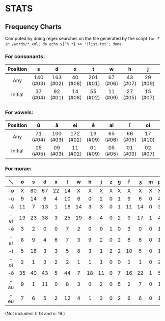 #  STATS  #

##  Frequency Charts  ##

Computed by doing regex searches on the file generated by the script `for F in /words/*.xml; do echo ${F%.*} >> '!list.txt'; done`.

###  For consonants:  ###

| Position  |     s     |     d     |     x     |     t     |     w     |     h     |     j     |     z     |     g     |     f     |     ʒ     |     m     |     p     |     n     |     l     |
| :-------: | :-------: | :-------: | :-------: | :-------: | :-------: | :-------: | :-------: | :-------: | :-------: | :-------: | :-------: | :-------: | :-------: | :-------: | :-------: |
| Any       | 140 (#03) | 163 (#02) |  40 (#08) | 201 (#01) |  67 (#06) |  43 (#07) |  29 (#09) |  03 (#14) |  23 (#10) |  76 (#05) |  84 (#04) |  02 (#15) |  23 (#10) |  16 (#12) |  13 (#13) |
| Initial   |  37 (#04) |  92 (#01) |  14 (#08) |  55 (#02) |  11 (#09) |  27 (#05) |  15 (#07) |  01 (#12) |  11 (#09) |  21 (#06) |  43 (#03) |  00 (#13) |  11 (#09) |  00 (#13) |  00 (#13) |

###  For vowels:  ###

| Position  |     û     |     â     |    ei     |     ê     |    ai     |     î     |    oi     |     ô     |    au     |    eu     |
| :-------: | :-------: | :-------: | :-------: | :-------: | :-------: | :-------: | :-------: | :-------: | :-------: | :-------: |
| Any       |  71 (#04) | 100 (#03) | 172 (#02) |  19 (#09) |  65 (#06) |  66 (#05) |  17 (#10) | 255 (#01) |  49 (#08) |  55 (#07) |
| Initial   |  05 (#05) |  09 (#03) |  11 (#02) |  01 (#09) |  05 (#05) |  01 (#09) |  02 (#07) |  20 (#01) |  07 (#04) |  02 (#07) |

###  For morae:  ###

|  ＼ |  ∅  |  s  |  d  |  x  |  t  |  w  |  h  |  j  |  z  |  g  |  f  |  ʒ  |  m  |  p  |
| :-: | :-: | :-: | :-: | :-: | :-: | :-: | :-: | :-: | :-: | :-: | :-: | :-: | :-: | :-: |
| -∅  |   X |  80 |  67 |  22 |  14 |   X |   X |   X |   X |   X |   X |   X |   X |   X |
| -û  |   9 |  14 |   6 |   4 |  10 |   6 |   0 |   2 |   0 |   1 |   9 |   6 |   0 |   4 |
| -â  |  11 |   7 |  13 |   1 |  18 |  14 |   3 |   3 |   0 |   1 |  11 |  14 |   0 |   3 |
| -ei |  19 |  23 |  38 |   3 |  25 |  19 |   8 |   4 |   0 |   2 |   9 |  17 |   1 |   4 |
| -ê  |   3 |   2 |   0 |   0 |   7 |   2 |   0 |   0 |   1 |   0 |   3 |   0 |   0 |   1 |
| -ai |   8 |   9 |   4 |   6 |   7 |   3 |   9 |   2 |   0 |   2 |   8 |   6 |   0 |   1 |
| -î  |   5 |  18 |   3 |   3 |   5 |   8 |   3 |   1 |   2 |   2 |  10 |   5 |   0 |   1 |
| -oi |   2 |   1 |   3 |   2 |   2 |   1 |   1 |   1 |   0 |   0 |   1 |   1 |   0 |   2 |
| -ô  |  35 |  40 |  43 |   5 |  44 |   7 |  18 |  11 |   0 |   7 |  16 |  22 |   1 |   5 |
| -au |   9 |   1 |  11 |   0 |   8 |   3 |   0 |   2 |   0 |   5 |   2 |   7 |   0 |   1 |
| -eu |   7 |   6 |   5 |   2 |  12 |   4 |   1 |   3 |   0 |   2 |   6 |   6 |   0 |   1 |

(Not included: *l*: 13 and *n*: 16.)
